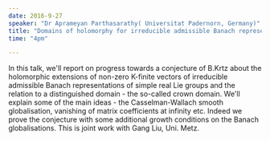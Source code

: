 ```yaml
---
date: 2016-9-27
speaker: "Dr Aprameyan Parthasarathy( Universitat Padernorn, Germany)"
title: "Domains of holomorphy for irreducible admissible Banach representations"
time: "4pm" 

---
```

In this talk, we'll report on progress towards a conjecture of
B.Krtz about the holomorphic extensions of  non-zero K-finite vectors of
irreducible admissible Banach representations of simple real Lie groups and
the relation to a distinguished domain - the so-called crown domain. We'll
explain some of the main ideas - the Casselman-Wallach smooth
globalisation, vanishing of matrix coefficients at infinity etc. Indeed we
prove the conjecture with some additional growth conditions on the Banach
globalisations. This is joint work with Gang Liu, Uni. Metz.
